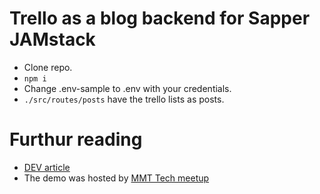 # Trello as a blog backend for Sapper JAMstack

* Clone repo.
* `npm i`
* Change .env-sample to .env with your credentials.
* `./src/routes/posts` have the trello lists as posts. 

# Furthur reading
* [DEV article](https://dev.to/shriji/sapper-jamstack-trello-as-a-blog-backend-part-1-424n) 
* The demo was hosted by [MMT Tech meetup](https://twitter.com/ileshmistry/status/1309205712942366720)